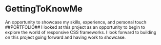 # GettingToKnowMe
An opportunity to showcase my skills, experience, and personal touch
<br>
##PORTFOLIO##
I looked at this project as an opportunity to begin to explore the world of responsive CSS frameworks. I look forward to building on this project going forward and having work to showcase.
